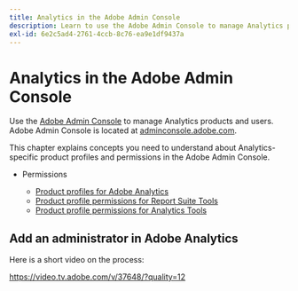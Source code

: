 ```yaml
---
title: Analytics in the Adobe Admin Console
description: Learn to use the Adobe Admin Console to manage Analytics products and users.
exl-id: 6e2c5ad4-2761-4ccb-8c76-ea9e1df9437a
---
```

# Analytics in the Adobe Admin Console

Use the [Adobe Admin Console](https://helpx.adobe.com/enterprise/using/admin-console.html) to manage Analytics products and users. Adobe Admin Console is located at [adminconsole.adobe.com](https://adminconsole.adobe.com/).

This chapter explains concepts you need to understand about Analytics-specific product profiles and permissions in the Adobe Admin Console.

* Permissions

  * [Product profiles for Adobe Analytics](/help/admin/admin-console/permissions/product-profile.md)
  * [Product profile permissions for Report Suite Tools](/help/admin/admin-console/permissions/report-suite-tools.md)
  * [Product profile permissions for Analytics Tools](/help/admin/admin-console/permissions/analytics-tools.md)

## Add an administrator in Adobe Analytics

Here is a short video on the process:

https://video.tv.adobe.com/v/37648/?quality=12
